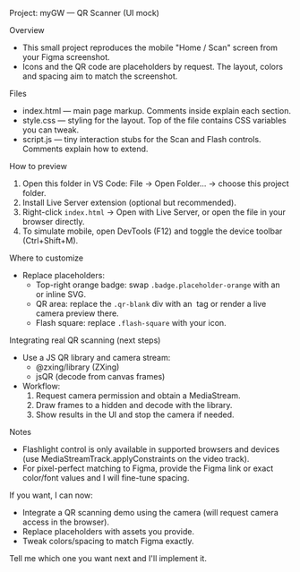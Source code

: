 Project: myGW — QR Scanner (UI mock)

Overview
- This small project reproduces the mobile "Home / Scan" screen from your Figma screenshot.
- Icons and the QR code are placeholders by request. The layout, colors and spacing aim to match the screenshot.

Files
- index.html — main page markup. Comments inside explain each section.
- style.css — styling for the layout. Top of the file contains CSS variables you can tweak.
- script.js — tiny interaction stubs for the Scan and Flash controls. Comments explain how to extend.

How to preview
1. Open this folder in VS Code: File → Open Folder... → choose this project folder.
2. Install Live Server extension (optional but recommended).
3. Right-click `index.html` → Open with Live Server, or open the file in your browser directly.
4. To simulate mobile, open DevTools (F12) and toggle the device toolbar (Ctrl+Shift+M).

Where to customize
- Replace placeholders:
  - Top-right orange badge: swap `.badge.placeholder-orange` with an <img> or inline SVG.
  - QR area: replace the `.qr-blank` div with an <img> tag or render a live camera preview there.
  - Flash square: replace `.flash-square` with your icon.

Integrating real QR scanning (next steps)
- Use a JS QR library and camera stream:
  - @zxing/library (ZXing)
  - jsQR (decode from canvas frames)
- Workflow:
  1. Request camera permission and obtain a MediaStream.
  2. Draw frames to a hidden <canvas> and decode with the library.
  3. Show results in the UI and stop the camera if needed.

Notes
- Flashlight control is only available in supported browsers and devices (use MediaStreamTrack.applyConstraints on the video track).
- For pixel-perfect matching to Figma, provide the Figma link or exact color/font values and I will fine-tune spacing.

If you want, I can now:
- Integrate a QR scanning demo using the camera (will request camera access in the browser).
- Replace placeholders with assets you provide.
- Tweak colors/spacing to match Figma exactly.

Tell me which one you want next and I'll implement it.